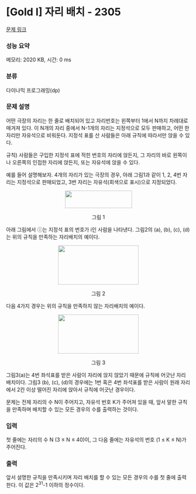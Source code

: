 # [Gold I] 자리 배치 - 2305 

[문제 링크](https://www.acmicpc.net/problem/2305) 

### 성능 요약

메모리: 2020 KB, 시간: 0 ms

### 분류

다이나믹 프로그래밍(dp)

### 문제 설명

<p>어떤 극장의 자리는 한 줄로 배치되어 있고 자리번호는 왼쪽부터 1에서 N까지 차례대로 매겨져 있다. 이 N개의 자리 중에서 N-1개의 자리는 지정석으로 모두 판매하고, 어떤 한 자리만 자유석으로 비워둔다. 지정석 표를 산 사람들은 아래 규칙에 따라서만 앉을 수 있다.</p>

<p>규칙) 사람들은 구입한 지정석 표에 적힌 번호의 자리에 앉든지, 그 자리의 바로 왼쪽이나 오른쪽의 인접한 자리에 앉든지,  또는 자유석에 앉을 수 있다.</p>

<p>예를 들어 설명해보자. 4개의 자리가 있는 극장의 경우, 아래 그림1과 같이 1, 2, 4번 자리는 지정석으로 판매되었고, 3번 자리는 자유석(회색으로 표시)으로 지정되었다.</p>

<p style="text-align: center;"><img alt="" src="https://upload.acmicpc.net/b5b87c91-9c52-413e-b4f3-e72a688f4e98/-/preview/" style="width: 183px; height: 48px;"></p>

<p style="text-align: center;">그림 1</p>

<p>아래 그림에서 ⓘ는 지정석 표의 번호가 i인 사람을 나타낸다. 그림2의 (a), (b), (c), (d)는 위의 규칙을 만족하는 자리배치의 예이다.</p>

<p style="text-align: center;"><img alt="" src="https://upload.acmicpc.net/f6e5ed4e-67c0-4c04-8ea7-9a4e67791df8/-/preview/" style="width: 220px; height: 107px;"></p>

<p style="text-align: center;">그림 2</p>

<p>다음 4가지 경우는 위의 규칙을 만족하지 않는 자리배치의 예이다.</p>

<p style="text-align: center;"><img alt="" src="https://upload.acmicpc.net/f8d07bd5-0c5e-4c09-b1ed-a170df963198/-/preview/" style="width: 220px; height: 107px;"></p>

<p style="text-align: center;">그림 3</p>

<p>그림3(a)는 4번 좌석표를 받은 사람이 자리에 앉지 않았기 때문에 규칙에 어긋난 자리배치이다. 그림3 (b), (c), (d)의 경우에는 1번 혹은 4번 좌석표를 받은 사람이 원래 자리에서 2칸 이상 떨어진 자리에 앉아서 규칙에 어긋난 경우이다.</p>

<p>문제는 전체 자리의 수 N이 주어지고, 자유석 번호 K가 주어져 있을 때, 앞서 말한 규칙을 만족하며 배치할 수 있는 모든 경우의 수를 출력하는 것이다.</p>

### 입력 

 <p>첫 줄에는 자리의 수 N (3 ≤ N ≤ 40)이, 그 다음 줄에는 자유석의 번호 (1 ≤ K ≤ N)가 주어진다.</p>

### 출력 

 <p>앞서 설명한 규칙을 만족시키며 자리 배치를 할 수 있는 모든 경우의 수를 첫 줄에 출력한다. 이 값은 2<sup>31</sup>-1 이하의 정수이다. </p>

